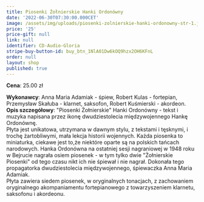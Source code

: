 ```yaml
---
title: Piosenki Żołnierskie Hanki Ordonówny
date: '2022-06-30T07:30:00.000CET'
image: /assets/img/uploads/piosenki-zolnierskie-hanki-ordonowny-str-1.jpg
price: '25'
price-gift: null
link: null
identifier: CD-Audio-Gloria
stripe-buy-button-id: buy_btn_1NlA01Dw6kOQ9hzx2OH6KFnL
order: null
layout: shop
published: true
---
```


**Cena**: 25.00 zł    

**Wykonawcy**: Anna Maria Adamiak - śpiew, Robert Kulas - fortepian, Przemysław Skałuba - klarnet, saksofon, Robert Kuśmierski - akordeon.    
**Opis szczegółowy**: "Piosenki Żołnierskie" Hanki Ordonówny - tekst i muzyka napisana przez ikonę dwudziestolecia międzywojennego Hankę Ordonównę.   
Płyta jest unikatowa, utrzymana w  dawnym stylu, z tekstami i tęsknymi, i trochę żartobliwymi, mała lekcja historii wojennych. Każda piosenka to miniaturka, ciekawe jest to,że niektóre oparte są na polskich tańcach narodowych. Hanka Ordonówna na ostatniej sesji nagraniowej  w 1948 roku w Bejrucie nagrała osiem piosenek - w tym tylko dwie "Żołnierskie Piosenki" od tego czasu nikt ich nie śpiewał i nie nagrał. Dokonała tego propagatorka dwudziestolecia międzywojennego, śpiewaczka Anna Maria Adamiak.  
Płyta zawiera siedem piosenek,  w oryginalnych tonacjach, z zachowaniem oryginalnego akompaniamentu fortepianowego z towarzyszeniem klarnetu, saksofonu i akordeonu.   

